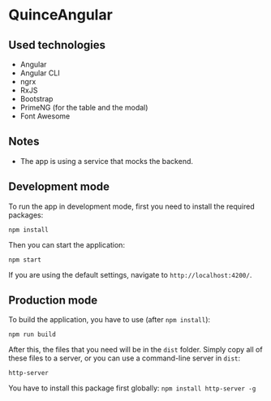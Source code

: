 # QuinceAngular

## Used technologies

 * Angular
 * Angular CLI
 * ngrx
 * RxJS
 * Bootstrap
 * PrimeNG (for the table and the modal)
 * Font Awesome

## Notes

 * The app is using a service that mocks the backend.

## Development mode

To run the app in development mode, first you need to install the required packages:

`npm install`

Then you can start the application:

`npm start`

If you are using the default settings, navigate to `http://localhost:4200/`.

## Production mode

To build the application, you have to use (after `npm install`):

`npm run build`

After this, the files that you need will be in the `dist` folder. Simply copy all of these files to a server, or you can use a command-line server in `dist`:

`http-server`

You have to install this package first globally: `npm install http-server -g`